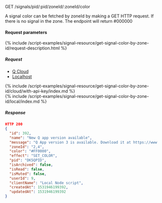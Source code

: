 


<div class="endpoint-container">
GET /signals/pid/:pid/zoneId/:zoneId/color
</div>


A signal color can be fetched by zoneId by making a GET HTTP request.
If there is no signal in the zone. The endpoint will return #000000



#### Request parameters
{% include /script-examples/signal-resource/get-signal-color-by-zone-id/request-description.html %}


##### Request

<!-- Tab panes -->
<div class="tab-content cloud-or-local-tab-content">

<!-- Nav tabs -->
<ul class="nav nav-pills mb-3 cloud-or-local-nav" id="pills-tab" role="tablist">
  <li class="nav-item">
    <a class="nav-link cloud-server active" id="get-signal-color-by-zone-id-cloud-tab"  data-toggle="pill"  href="#get-signal-color-by-zone-id-cloud" role="tab" aria-controls="get-signal-color-by-zone-id-cloud" aria-selected="true">Q Cloud</a>
  </li>
  <li class="nav-item">
    <a class="nav-link localhost-server" id="get-signal-color-by-zone-id-local-tab"  data-toggle="pill"  href="#get-signal-color-by-zone-id-local"  role="tab" aria-controls="get-signal-color-by-zone-id-local" aria-selected="false">Localhost</a>
  </li>
</ul>

<!-- Cloud code example -->
<div class="tab-pane active" id="get-signal-color-by-zone-id-cloud" role="tabpanel" aria-labelledby="get-signal-color-by-zone-id-cloud-tab" markdown="1">
{% include /script-examples/signal-resource/get-signal-color-by-zone-id/cloud/with-api-key/index.md %}
</div>

<!-- Local example -->
<div class="tab-pane" id="get-signal-color-by-zone-id-local" role="tabpanel" aria-labelledby="get-signal-color-by-zone-id-local-tab" markdown="1">
{% include /script-examples/signal-resource/get-signal-color-by-zone-id/local/index.md %}
</div>
</div>

##### Response



<div class="code-response" markdown="1">

```json
HTTP 200
{
  "id": 392,
  "name": "New Q app version available",
  "message": "Q App version 3 is available. Download it at https://www.daskeyboard.io/get-started/download/",
  "zoneId": "2,4",
  "color": "#FF0000",
  "effect": "SET_COLOR",
  "pid": "DK5QPID",
  "isArchived": false,
  "isRead": false,
  "isMuted": false,
  "userId": 9,
  "clientName": "Local Node script",
  "createdAt": 1531946199392,
  "updatedAt": 1531946199392
}
```

</div>